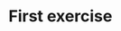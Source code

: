 # First exercise 


[GIt branch]:(https://github.com/codiku/react-native-animations/tree/004-EN-gesture-cicle-animations)